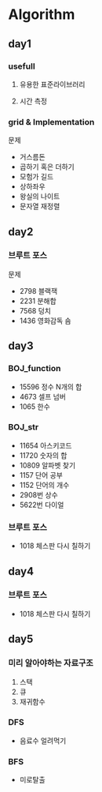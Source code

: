 # Algorithm

## day1

### usefull

1. 유용한 표준라이브러리

2. 시간 측정

### grid & Implementation

문제

- 거스름돈
- 곱하기 혹은 더하기
- 모험가 길드
- 상하좌우
- 왕실의 나이트
- 문자열 재정렬

## day2

### 브루트 포스

문제

- 2798 블랙잭
- 2231 분해합
- 7568 덩치
- 1436 영화감독 숌

## day3

### BOJ_function

- 15596 정수 N개의 합
- 4673 셀프 넘버
- 1065 한수

### BOJ_str

- 11654 아스키코드
- 11720 숫자의 합
- 10809 알파벳 찾기
- 1157 단어 공부
- 1152 단어의 개수
- 2908번 상수
- 5622번 다이얼

### 브루트 포스

- 1018 체스판 다시 칠하기

## day4

### 브루트 포스

- 1018 체스판 다시 칠하기

## day5

### 미리 알아야하는 자료구조

1. 스택
2. 큐
3. 재귀함수

### DFS

- 음료수 얼려먹기

### BFS

- 미로탈출
